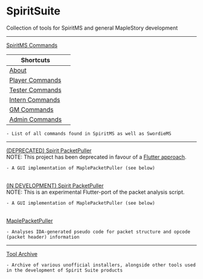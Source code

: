 # SpiritSuite
Collection of tools for SpiritMS and general MapleStory development

---

[SpiritMS Commands](https://github.com/KOOKIIEStudios/SpiritSuite/blob/main/SPIRITCOMMANDS.md)

Shortcuts |  |
---|---
[About](https://github.com/KOOKIIEStudios/SpiritSuite/blob/main/SPIRITCOMMANDS.md#about)| 
[Player Commands](https://github.com/KOOKIIEStudios/SpiritSuite/blob/main/SPIRITCOMMANDS.md#player-level-commands)| 
[Tester Commands](https://github.com/KOOKIIEStudios/SpiritSuite/blob/main/SPIRITCOMMANDS.md#tester-level-commands)| 
[Intern Commands](https://github.com/KOOKIIEStudios/SpiritSuite/blob/main/SPIRITCOMMANDS.md#intern-level-commands)| 
[GM Commands](https://github.com/KOOKIIEStudios/SpiritSuite/blob/main/SPIRITCOMMANDS.md#gamemaster-level-commands)| 
[Admin Commands](https://github.com/KOOKIIEStudios/SpiritSuite/blob/main/SPIRITCOMMANDS.md#gamemaster-level-commands)| 

    - List of all commands found in SpiritMS as well as SwordieMS
---
[(DEPRECATED) Spirit PacketPuller](https://github.com/KOOKIIEStudios/Spirit-PacketPuller-OLD) \
NOTE: This project has been deprecated in favour of a [Flutter approach](https://github.com/KOOKIIEStudios/Spirit-PacketPuller).

    - A GUI implementation of MaplePacketPuller (see below)


\
[(IN DEVELOPMENT) Spirit PacketPuller](https://github.com/KOOKIIEStudios/Spirit-PacketPuller-OLD) \
NOTE: This is an experimental Flutter-port of the packet analysis script. 

    - A GUI implementation of MaplePacketPuller (see below)


\
[MaplePacketPuller](https://github.com/KOOKIIEStudios/MaplePacketPuller)

    - Analyses IDA-generated pseudo code for packet structure and opcode (packet header) information
---
[Tool Archive](https://github.com/KOOKIIEStudios/ToolArchive)

    - Archive of various unofficial installers, alongside other tools used in the development of Spirit Suite products
